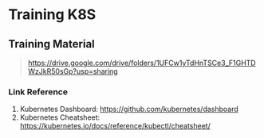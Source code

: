 # Training K8S

## Training Material

> https://drive.google.com/drive/folders/1UFCw1yTdHnTSCe3_F1GHTDWzJkR50sGp?usp=sharing



### Link Reference
 1. Kubernetes Dashboard:  https://github.com/kubernetes/dashboard
 2. Kubernetes Cheatsheet: https://kubernetes.io/docs/reference/kubectl/cheatsheet/

